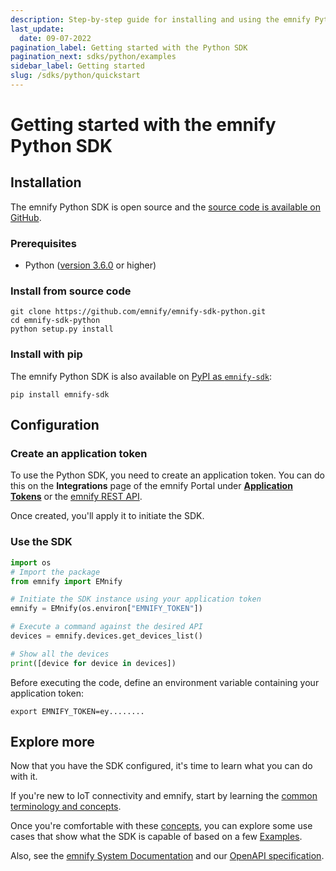 ```yaml
---
description: Step-by-step guide for installing and using the emnify Python SDK
last_update: 
  date: 09-07-2022
pagination_label: Getting started with the Python SDK
pagination_next: sdks/python/examples
sidebar_label: Getting started
slug: /sdks/python/quickstart
---
```


# Getting started with the emnify Python SDK

## Installation

The emnify Python SDK is open source and the [source code is available on GitHub](https://github.com/emnify/emnify-sdk-python).

### Prerequisites

- Python ([version 3.6.0](https://www.python.org/downloads/release/python-360/) or higher)

### Install from source code

```shell
git clone https://github.com/emnify/emnify-sdk-python.git
cd emnify-sdk-python
python setup.py install
```

### Install with pip

The emnify Python SDK is also available on [PyPI as `emnify-sdk`](https://pypi.org/project/emnify-sdk/):

```shell
pip install emnify-sdk
```

## Configuration

### Create an application token

To use the Python SDK, you need to create an application token.
You can do this on the **Integrations** page of the emnify Portal under [**Application Tokens**](https://portal.emnify.com/integrations#application-tokens) or the [emnify REST API](https://cdn.emnify.net/api/doc/application-token.html).

Once created, you'll apply it to initiate the SDK.

### Use the SDK

```python
import os
# Import the package
from emnify import EMnify

# Initiate the SDK instance using your application token
emnify = EMnify(os.environ["EMNIFY_TOKEN"])

# Execute a command against the desired API
devices = emnify.devices.get_devices_list()

# Show all the devices
print([device for device in devices])
```

Before executing the code, define an environment variable containing your application token:

```shell
export EMNIFY_TOKEN=ey........
```

## Explore more

Now that you have the SDK configured, it's time to learn what you can do with it.

If you're new to IoT connectivity and emnify, start by learning the [common terminology and concepts](/sdks/concepts).

Once you're comfortable with these [concepts](/sdks/concepts), you can explore some use cases that show what the SDK is capable of based on a few [Examples](/sdks/python/examples).

Also, see the [emnify System Documentation](https://cdn.emnify.net/api/doc/index.html) and our [OpenAPI specification](https://cdn.emnify.net/api/doc/swagger.html).
